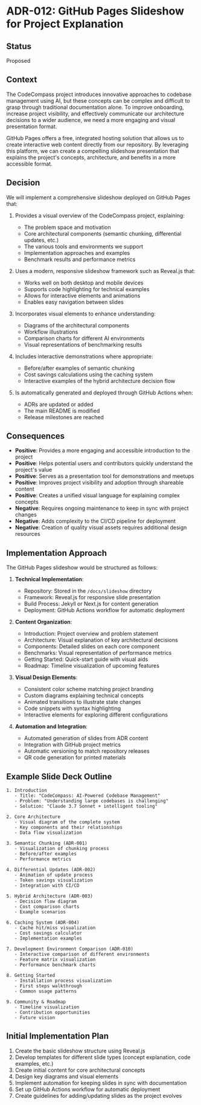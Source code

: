 # ADR-012: GitHub Pages Slideshow for Project Explanation

## Status
Proposed

## Context
The CodeCompass project introduces innovative approaches to codebase management using AI, but these concepts can be complex and difficult to grasp through traditional documentation alone. To improve onboarding, increase project visibility, and effectively communicate our architecture decisions to a wider audience, we need a more engaging and visual presentation format.

GitHub Pages offers a free, integrated hosting solution that allows us to create interactive web content directly from our repository. By leveraging this platform, we can create a compelling slideshow presentation that explains the project's concepts, architecture, and benefits in a more accessible format.

## Decision
We will implement a comprehensive slideshow deployed on GitHub Pages that:

1. Provides a visual overview of the CodeCompass project, explaining:
   - The problem space and motivation
   - Core architectural components (semantic chunking, differential updates, etc.)
   - The various tools and environments we support
   - Implementation approaches and examples
   - Benchmark results and performance metrics

2. Uses a modern, responsive slideshow framework such as Reveal.js that:
   - Works well on both desktop and mobile devices
   - Supports code highlighting for technical examples
   - Allows for interactive elements and animations
   - Enables easy navigation between slides

3. Incorporates visual elements to enhance understanding:
   - Diagrams of the architectural components
   - Workflow illustrations
   - Comparison charts for different AI environments
   - Visual representations of benchmarking results

4. Includes interactive demonstrations where appropriate:
   - Before/after examples of semantic chunking
   - Cost savings calculations using the caching system
   - Interactive examples of the hybrid architecture decision flow

5. Is automatically generated and deployed through GitHub Actions when:
   - ADRs are updated or added
   - The main README is modified
   - Release milestones are reached

## Consequences
- **Positive**: Provides a more engaging and accessible introduction to the project
- **Positive**: Helps potential users and contributors quickly understand the project's value
- **Positive**: Serves as a presentation tool for demonstrations and meetups
- **Positive**: Improves project visibility and adoption through shareable content
- **Positive**: Creates a unified visual language for explaining complex concepts
- **Negative**: Requires ongoing maintenance to keep in sync with project changes
- **Negative**: Adds complexity to the CI/CD pipeline for deployment
- **Negative**: Creation of quality visual assets requires additional design resources

## Implementation Approach

The GitHub Pages slideshow would be structured as follows:

1. **Technical Implementation**:
   - Repository: Stored in the `/docs/slideshow` directory
   - Framework: Reveal.js for responsive slide presentation
   - Build Process: Jekyll or Next.js for content generation
   - Deployment: GitHub Actions workflow for automatic deployment

2. **Content Organization**:
   - Introduction: Project overview and problem statement
   - Architecture: Visual explanation of key architectural decisions
   - Components: Detailed slides on each core component
   - Benchmarks: Visual representation of performance metrics
   - Getting Started: Quick-start guide with visual aids
   - Roadmap: Timeline visualization of upcoming features

3. **Visual Design Elements**:
   - Consistent color scheme matching project branding
   - Custom diagrams explaining technical concepts
   - Animated transitions to illustrate state changes
   - Code snippets with syntax highlighting
   - Interactive elements for exploring different configurations

4. **Automation and Integration**:
   - Automated generation of slides from ADR content
   - Integration with GitHub project metrics
   - Automatic versioning to match repository releases
   - QR code generation for printed materials

## Example Slide Deck Outline

```
1. Introduction
   - Title: "CodeCompass: AI-Powered Codebase Management"
   - Problem: "Understanding large codebases is challenging"
   - Solution: "Claude 3.7 Sonnet + intelligent tooling"

2. Core Architecture
   - Visual diagram of the complete system
   - Key components and their relationships
   - Data flow visualization

3. Semantic Chunking (ADR-001)
   - Visualization of chunking process
   - Before/after examples
   - Performance metrics

4. Differential Updates (ADR-002)
   - Animation of update process
   - Token savings visualization
   - Integration with CI/CD

5. Hybrid Architecture (ADR-003)
   - Decision flow diagram
   - Cost comparison charts
   - Example scenarios

6. Caching System (ADR-004)
   - Cache hit/miss visualization
   - Cost savings calculator
   - Implementation examples

7. Development Environment Comparison (ADR-010)
   - Interactive comparison of different environments
   - Feature matrix visualization
   - Performance benchmark charts

8. Getting Started
   - Installation process visualization
   - First steps walkthrough
   - Common usage patterns

9. Community & Roadmap
   - Timeline visualization
   - Contribution opportunities
   - Future vision
```

## Initial Implementation Plan

1. Create the basic slideshow structure using Reveal.js
2. Develop templates for different slide types (concept explanation, code examples, etc.)
3. Create initial content for core architectural concepts
4. Design key diagrams and visual elements
5. Implement automation for keeping slides in sync with documentation
6. Set up GitHub Actions workflow for automatic deployment
7. Create guidelines for adding/updating slides as the project evolves 